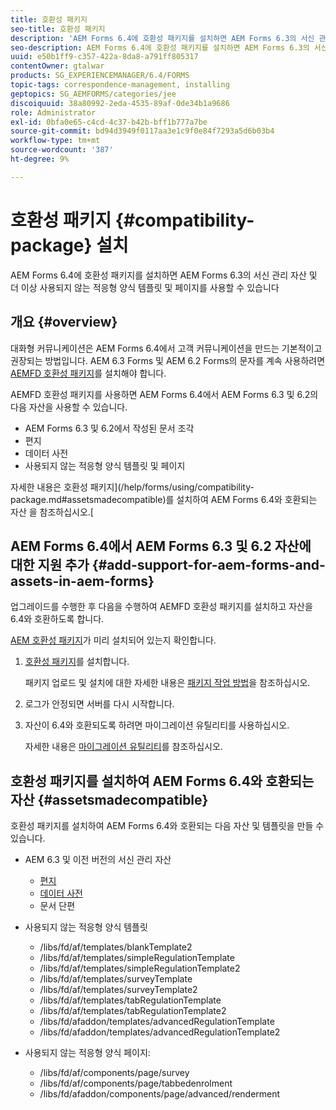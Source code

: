 ```yaml
---
title: 호환성 패키지
seo-title: 호환성 패키지
description: 'AEM Forms 6.4에 호환성 패키지를 설치하면 AEM Forms 6.3의 서신 관리 자산 및 더 이상 사용되지 않는 적응형 양식 템플릿 및 페이지를 사용할 수 있습니다 '
seo-description: AEM Forms 6.4에 호환성 패키지를 설치하면 AEM Forms 6.3의 서신 관리 자산 및 더 이상 사용되지 않는 적응형 양식 템플릿 및 페이지를 사용할 수 있습니다
uuid: e50b1ff9-c357-422a-8da8-a791ff805317
contentOwner: gtalwar
products: SG_EXPERIENCEMANAGER/6.4/FORMS
topic-tags: correspondence-management, installing
geptopics: SG_AEMFORMS/categories/jee
discoiquuid: 38a80992-2eda-4535-89af-0de34b1a9686
role: Administrator
exl-id: 0bfa0e65-c4cd-4c37-b42b-bff1b777a7be
source-git-commit: bd94d3949f0117aa3e1c9f0e84f7293a5d6b03b4
workflow-type: tm+mt
source-wordcount: '387'
ht-degree: 9%

---
```


# 호환성 패키지 {#compatibility-package} 설치

AEM Forms 6.4에 호환성 패키지를 설치하면 AEM Forms 6.3의 서신 관리 자산 및 더 이상 사용되지 않는 적응형 양식 템플릿 및 페이지를 사용할 수 있습니다

## 개요 {#overview}

대화형 커뮤니케이션은 AEM Forms 6.4에서 고객 커뮤니케이션을 만드는 기본적이고 권장되는 방법입니다. AEM 6.3 Forms 및 AEM 6.2 Forms의 문자를 계속 사용하려면 [AEMFD 호환성 패키지](https://www.adobeaemcloud.com/content/marketplace/marketplaceProxy.html?packagePath=/content/companies/public/adobe/packages/cq640/fd/AEM-FORMS-6.4-COMPAT)를 설치해야 합니다.

AEMFD 호환성 패키지를 사용하면 AEM Forms 6.4에서 AEM Forms 6.3 및 6.2의 다음 자산을 사용할 수 있습니다.

* AEM Forms 6.3 및 6.2에서 작성된 문서 조각
* 편지
* 데이터 사전
* 사용되지 않는 적응형 양식 템플릿 및 페이지

자세한 내용은 호환성 패키지](/help/forms/using/compatibility-package.md#assetsmadecompatible)를 설치하여 AEM Forms 6.4와 호환되는 자산 을 참조하십시오.[

## AEM Forms 6.4에서 AEM Forms 6.3 및 6.2 자산에 대한 지원 추가 {#add-support-for-aem-forms-and-assets-in-aem-forms}

업그레이드를 수행한 후 다음을 수행하여 AEMFD 호환성 패키지를 설치하고 자산을 6.4와 호환하도록 합니다.

[AEM 호환성 패키지](/help/sites-deploying/backward-compatibility.md)가 미리 설치되어 있는지 확인합니다.

1. [호환성 패키지](https://www.adobeaemcloud.com/content/marketplace/marketplaceProxy.html?packagePath=/content/companies/public/adobe/packages/cq640/fd/AEM-FORMS-6.4-COMPAT)를 설치합니다.

   패키지 업로드 및 설치에 대한 자세한 내용은 [패키지 작업 방법](/help/sites-administering/package-manager.md)을 참조하십시오.

1. 로그가 안정되면 서버를 다시 시작합니다.
1. 자산이 6.4와 호환되도록 하려면 마이그레이션 유틸리티를 사용하십시오.

   자세한 내용은 [마이그레이션 유틸리티](/help/forms/using/migration-utility.md)를 참조하십시오.

## 호환성 패키지를 설치하여 AEM Forms 6.4와 호환되는 자산 {#assetsmadecompatible}

호환성 패키지를 설치하여 AEM Forms 6.4와 호환되는 다음 자산 및 템플릿을 만들 수 있습니다.

* AEM 6.3 및 이전 버전의 서신 관리 자산

   * [편지](/help/forms/using/create-letter.md)
   * [데이터 사전](/help/forms/using/data-dictionary.md)
   * 문서 단편

* 사용되지 않는 적응형 양식 템플릿

   * /libs/fd/af/templates/blankTemplate2
   * /libs/fd/af/templates/simpleRegulationTemplate
   * /libs/fd/af/templates/simpleRegulationTemplate2
   * /libs/fd/af/templates/surveyTemplate
   * /libs/fd/af/templates/surveyTemplate2
   * /libs/fd/af/templates/tabRegulationTemplate
   * /libs/fd/af/templates/tabRegulationTemplate2
   * /libs/fd/afaddon/templates/advancedRegulationTemplate
   * /libs/fd/afaddon/templates/advancedRegulationTemplate2

* 사용되지 않는 적응형 양식 페이지:

   * /libs/fd/af/components/page/survey
   * /libs/fd/af/components/page/tabbedenrolment
   * /libs/fd/afaddon/components/page/advanced/renderment
